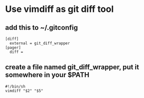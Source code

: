# Use vimdiff as git diff tool

## add this to ~/.gitconfig

```
[diff]
  external = git_diff_wrapper
[pager]
  diff =
```

## create a file named git_diff_wrapper, put it somewhere in your $PATH

```shell
#!/bin/sh
vimdiff "$2" "$5"
```

